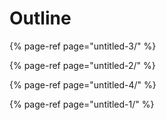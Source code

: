 # Outline

{% page-ref page="untitled-3/" %}









{% page-ref page="untitled-2/" %}









{% page-ref page="untitled-4/" %}









{% page-ref page="untitled-1/" %}











